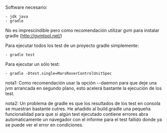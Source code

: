 Software necesario:

	- jdk java
	- gradle 

No es imprescindible pero como recomendación utilizar gvm para instalar gradle (http://gvmtool.net/)

Para ejecutar todos los test de un proyecto gradle simplemente: 

	- gradle test

Para ejecutar un sólo test:

	- gradle -Dtest.single=MarsRoverControlUnitSpec

nota1: Como recomendación usar la opción --daemon para que deje una jvm arrancada en segundo plano, esto acelerá bastante la ejecución de los test.

nota2: Un problema de gradle es que los resultados de los test en consola se muestran bastante cutres. He añadido al build.gradle una pequeña funcionalidad para que si algún test ejecutado contiene errores abra automaticamente un navegador con el informe para el test fallido donde ya se puede ver el error en condiciones.


